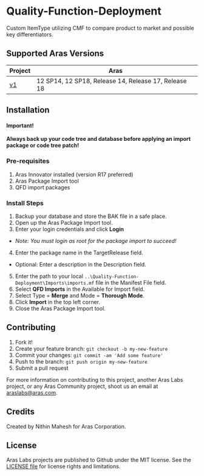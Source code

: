 # Quality-Function-Deployment

Custom ItemType utilizing CMF to compare product to market and possible key differentiators.

## Supported Aras Versions

Project | Aras
--------|------
[v1](https://github.com/ArasLabs/generic-action-item/releases/tag/v1) | 12 SP14, 12 SP18, Release 14, Release 17, Release 18


## Installation

#### Important!
**Always back up your code tree and database before applying an import package or code tree patch!**

### Pre-requisites

1. Aras Innovator installed (version R17 preferred)
2. Aras Package Import tool
3. QFD import packages

### Install Steps

1. Backup your database and store the BAK file in a safe place.
2. Open up the Aras Package Import tool.
3. Enter your login credentials and click **Login**
  * _Note: You must login as root for the package import to succeed!_
4. Enter the package name in the TargetRelease field.
  * Optional: Enter a description in the Description field.
5. Enter the path to your local `..\Quality-Function-Deployment\Imports\imports.mf` file in the Manifest File field.
6. Select **QFD Imports** in the Available for Import field.
7. Select Type = **Merge** and Mode = **Thorough Mode**.
8. Click **Import** in the top left corner.
9. Close the Aras Package Import tool.

## Contributing

1. Fork it!
2. Create your feature branch: `git checkout -b my-new-feature`
3. Commit your changes: `git commit -am 'Add some feature'`
4. Push to the branch: `git push origin my-new-feature`
5. Submit a pull request

For more information on contributing to this project, another Aras Labs project, or any Aras Community project, shoot us an email at araslabs@aras.com.

## Credits

Created by Nithin Mahesh for Aras Corporation.

## License

Aras Labs projects are published to Github under the MIT license. See the [LICENSE file](./LICENSE.md) for license rights and limitations.